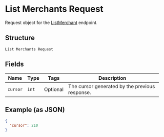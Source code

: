 
# List Merchants Request

Request object for the [ListMerchant](#endpoint-listmerchant) endpoint.

## Structure

`List Merchants Request`

## Fields

| Name | Type | Tags | Description |
|  --- | --- | --- | --- |
| `cursor` | `int` | Optional | The cursor generated by the previous response. |

## Example (as JSON)

```json
{
  "cursor": 210
}
```

